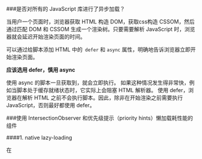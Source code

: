 ###是否对所有的 JavaScript 库进行了异步加载？

当用户一个页面时，浏览器获取 HTML 构造 DOM，获取css构造 CSSOM，然后通过匹配 DOM 和 CSSOM 生成一个渲染树。只要需要解析 JavaScript 时，浏览器就会延迟开始渲染页面的时间。

可以通过给脚本添加 HTML 中的` defer` 和 `async` 属性，明确地告诉浏览器立即开始渲染页面。

**应该选用 defer，慎用 async**

使用 async 的脚本一旦获取到，就会立即执行。
如果这种情况发生得非常快，例如当脚本处于缓存就绪状态时，它实际上会阻塞 HTML 解析器。
使用 defer，浏览器在解析 HTML 之前不会执行脚本。因此，除非在开始渲染之前需要执行 JavaScript，否则最好都使用 defer。

###使用 IntersectionObserver 和优先级提示（priority hints）懒加载耗性能的组件

####1. native lazy-loading

在 <script>, <img>, 或者 <link>（只有 Blink 有效) 元素上使用 important 属性（high 或者 low）。这是一个**将图片置于次要地位，以及重新确定脚本优先级**的很好的方法

####2. 执行延迟加载脚本的最有效方式是使用 Intersection Observer API

该 API 可以异步观察目标元素与祖先元素或文档的 viewport 之间交集的变化。创建一个 IntersectionObserver 对象，它接收一个回调函数和一组参数。然后添加一个观察目标。
当目标变得可见或不可见时，回调函数就会执行，所以当它和 viewport 相交时，您可以在元素变得可见之前执行一些操作。

### 渐进加载图片
先加载低质量甚至模糊的图片，然后随着页面继续加载，将它们替换为高质量的完整版本。

**提高首次进行有意义的绘制时间**

可以通过使用 SQIP[485]创建一个低质量的图片版本作为` SVG 占位符`，或者使用` CSS 线性渐变`作为渐变图片占位符来实现。这些占位符可以嵌入到 HTML 中，因为它们可以很好地使用文本压缩方法进行压缩。

甚至更前沿可以：跟踪图像并使用基本形状和边缘创建一个轻量级的 SVG 占位符，首先加载它，然后从占位符矢量图像转换为（加载的）位图图像

### 发送了关键 CSS 吗？

通用的做法是：为了确保浏览器尽快开始渲染页面，收集渲染首屏可见部分所需的所有 CSS（称为"关键 CSS "或“首屏显示 CSS ”），并将它内联在页面的 <head> 标签中，从而减少往返请求传输

**关键 CSS 的预算大约为 14KB**

**media="print" 的 link ** :可以欺骗浏览器异步获取 CSS，但是一旦它加载完成，就会应用到屏幕环境中

**避免将 <link rel="stylesheet"> 放在 async 代码段之前**
如果脚本不依赖于样式表，可以考虑将阻塞脚本置于阻塞样式之上。如果存在依赖，可以将 JavaScript 分成两部分，将它们分别放到 CSS 的两边来加载

### 流式化响应

###预热连接以加速传输

使用 resource hint节省时间：
`dns-prefetch `可以在后台执行 DNS 查找，
`preconnect` 控制浏览器在后台启动连接握手（DNS, TCP, TLS），
`prefetch` 要求浏览器请求一个资源，
`preload `预加载资源且不执行。
`prerender` 已弃用。转而替换的是prefetch。它提示浏览器在后台为下一个导航构建整个页面的资源
#### 注意
**1.至少会使用 preconnect 和 dns-prefetch，会谨慎使用 prefetch, preload 和 prerender**
** 2.preload预加载的优先级高于关键css**
		
		通过 preload 请求浏览器下载重要字体是一个很好的方式。然而，需要仔细检查它是否真的有助于性能，因为在预加载字体时存在一个优先级的难题：由于预加载被视为非常重要，它可以跳过甚至更关键的资源，如关键 CSS

3.preload 有助于将资源的开始下载时间[549]提前到更接近初始请求的时间，但是预加载资源会占用与发出请求的页面相关的内存缓存。
4.preload 可以很好地处理 HTTP 缓存：如果资源已经在 HTTP 缓存中，则永远不会发送网络请求
5.preload 对于后续触发加载的资源，如 background-image 加载的图片、内联关键的 CSS（或 JavaScript）并预加载其余的 CSS（或 JavaScript）非常有用。
6.只有在浏览器从服务器接收到 HTML 并且解析器找到 preload 标记之后，preload 标记才能初始化预加载。

###优化过渲染体验

尝试`骨架屏幕`，而不是展示加载中的一个指示器.
添加过渡/动画，并在没有更多优化的情况下欺骗用户体验。

###防止重绘重排

查一下 Charis Theodoulou 的最小化 DOM 重绘和布局的指南，还有 Paul Irish 的强制布局和重绘的列表，还有 CSSTriggers.com